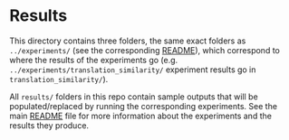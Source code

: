 # Results

This directory contains three folders, the same exact folders as `../experiments/` (see the corresponding [README](../experiments/README.md)), which correspond to where
the results of the experiments go (e.g. `../experiments/translation_similarity/` experiment results go in `translation_similarity/`).

All `results/` folders in this repo contain sample outputs that will be populated/replaced by running the corresponding experiments. See the main [README](../README.md#steps-to-recreate-the-results) file for more information about the experiments and the results they produce.
